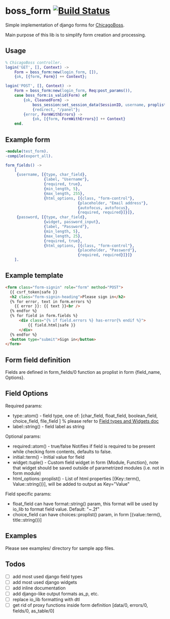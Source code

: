 boss_form [![Build Status](https://travis-ci.org/ngaranko/boss_form.svg?branch=alpha)](https://travis-ci.org/ngaranko/boss_form)
=========

Simple implementation of django forms for [ChicagoBoss](http://chicagoboss.org/).


Main purpose of this lib is to simplify form creation and processing.

Usage
------

```erlang
% ChicagoBoss controller.
login('GET', [], Context) ->
    Form = boss_form:new(login_form, []),
    {ok, [{form, Form}] ++ Context};

login('POST', [], Context) ->
    Form = boss_form:new(login_form, Req:post_params()),
    case boss_form:is_valid(Form) of
        {ok, CleanedForm} ->
            boss_session:set_session_data(SessionID, username, proplists:get_value(username, CleanedForm#boss_form.cleaned_data)),
            {redirect, "/panel"};
        {error, FormWithErrors} ->
            {ok, [{form, FormWithErrors}] ++ Context}
    end.
```

Example form
--------------

```erlang
-module(test_form).
-compile(export_all).

form_fields() ->
    [
     {username, [{type, char_field},
                 {label, "Username"},
                 {required, true},
                 {min_length, 5},
                 {max_length, 255},
                 {html_options, [{class, "form-control"},
                                {placeholder, "Email address"},
                                {autofocus, autofocus},
                                {required, required}]}]},
     {password, [{type, char_field},
                 {widget, password_input},
                 {label, "Password"},
                 {min_length, 5},
                 {max_length, 25},
                 {required, true},
                 {html_options, [{class, "form-control"},
                                {placeholder, "Password"},
                                {required, required}]}]}
    ].
```

Example template
--------------------

```html
<form class="form-signin" role="form" method="POST">
  {{ csrf_token|safe }}
  <h2 class="form-signin-heading">Please sign in</h2>
  {% for error, text in form.errors %}
    {{ error }}: {{ text }}<br />
  {% endfor %}
  {% for field in form.fields %}
      <div class="{% if field.errors %} has-error{% endif %}">
          {{ field.html|safe }}
      </div>
  {% endfor %}
  <button type="submit">Sign in</button>
</form>

```


Form field definition
---------------------

Fields are defined in form_fields/0 function as proplist in form {field_name, Options}.

Field Options
-------------

Required params:

+ type::atom() - field type, one of: [char_field, float_field, boolean_field, choice_field, file_field ] % please refer to [Field types and Widgets doc](README_FIELDS_AND_WIDGETS.md)
+ label::string() - field label as string

Optional params:

+ required::atom() - true/false Notifies if field is required to be present while checking form contents, defaults to false.
+ initial::term() - Initial value for field
+ widget::tuple() - Custom field widget in form {Module, Function}, note that widget should be saved outside of parametrized modules (i.e. not in form module)
+ html_options::proplist() - List of html properties [{Key::term(), Value::string()}], will be added to output as Key="Value"

Field specific params:

+ float_field can have format::string() param, this format will be used by io_lib to format field value. Default: "~.2f"
+ choice_field can have choices::proplist() param, in form [{value::term(), title::string()}]

Examples
--------

Please see examples/ directory for sample app files.

Todos
-----

- [ ] add most used django field types
- [ ] add most used django widgets
- [ ] add inline documentation
- [ ] add django-like output formats as_p, etc.
- [ ] replace io_lib formatting with dtl
- [ ] get rid of proxy functions inside form definition [data/0, errors/0, fields/0, as_table/0]

